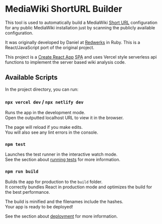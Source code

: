 # MediaWiki ShortURL Builder

This tool is used to automatically build a MediaWiki [Short URL](https://www.mediawiki.org/wiki/Manual:Short_URL) configuration for any public MediaWiki installation just by scanning the publicly available configuration.

It was originally developed by Daniel at [Redwerks](https://redwerks.org/) in Ruby. This is a React/JavaScript port of the original project.

This project is a [Create React App](https://github.com/facebook/create-react-app) <abbr title="Single Page Application">SPA</abbr> and uses Vercel style serverless api functions to implement the server based wiki analysis code.

## Available Scripts

In the project directory, you can run:

### `npx vercel dev` / `npx netlify dev`

Runs the app in the development mode.\
Open the outputted localhost URL to view it in the browser.

The page will reload if you make edits.\
You will also see any lint errors in the console.

### `npm test`

Launches the test runner in the interactive watch mode.\
See the section about [running tests](https://facebook.github.io/create-react-app/docs/running-tests) for more information.

### `npm run build`

Builds the app for production to the `build` folder.\
It correctly bundles React in production mode and optimizes the build for the best performance.

The build is minified and the filenames include the hashes.\
Your app is ready to be deployed!

See the section about [deployment](https://facebook.github.io/create-react-app/docs/deployment) for more information.
